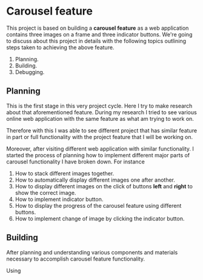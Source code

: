 # Carousel feature

This project is based on building a **carousel feature** as a web application contains three images on a frame and three indicator buttons. We're going to discuss about this project in details with the following topics outlining steps taken to achieving the above feature.

1. Planning.
2. Building.
3. Debugging.

## Planning

This is the first stage in this very project cycle. Here I try to make research about that aforementioned feature. During my research I tried to see various online web application with the same feature as what am trying to work on.

Therefore with this I was able to see different project that has similar feature in part or full functionality with the project feature that I will be working on.

Moreover, after visiting different web application with similar functionality. I started the process of planning how to implement different major parts of carousel functionality I have broken down. For instance

1. How to stack different images together.
2. How to automatically display different images one after another.
3. How to display different images on the click of buttons **left** and **right** to show the correct image.
4. How to implement indicator button.
5. How to display the progress of the carousel feature using different buttons.
6. How to implement change of image by clicking the indicator button.

## Building

After planning and understanding various components and materials necessary to accomplish carousel feature functionality.

Using
